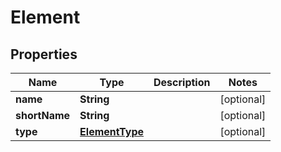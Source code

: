 
# Element

## Properties
Name | Type | Description | Notes
------------ | ------------- | ------------- | -------------
**name** | **String** |  |  [optional]
**shortName** | **String** |  |  [optional]
**type** | [**ElementType**](ElementType.md) |  |  [optional]



